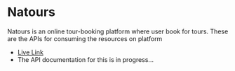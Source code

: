 # Natours
Natours is an online tour-booking platform where user book for tours. These are the APIs for consuming the resources on platform    

- [Live Link](https://natours-falence.herokuapp.com/)
- The API documentation for this is in progress...
